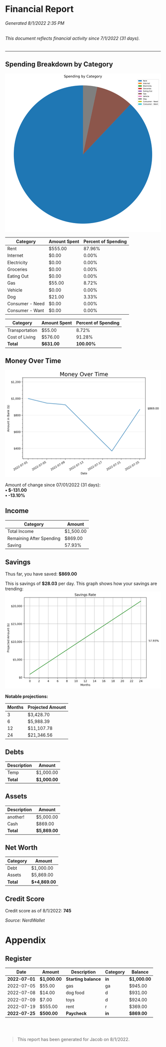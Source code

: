 # Financial Report

###### Generated 8/1/2022 2:35 PM

###### This document reflects financial activity since 7/1/2022 (31 days).

---

## Spending Breakdown by Category

![images/spending_breakdown.png](images/spending_breakdown.png)

| Category        | Amount Spent | Percent of Spending |
| --------------- | ------------ | ------------------- |
| Rent            | $555.00      | 87.96%              |
| Internet        | $0.00        | 0.00%               |
| Electricity     | $0.00        | 0.00%               |
| Groceries       | $0.00        | 0.00%               |
| Eating Out      | $0.00        | 0.00%               |
| Gas             | $55.00       | 8.72%               |
| Vehicle         | $0.00        | 0.00%               |
| Dog             | $21.00       | 3.33%               |
| Consumer - Need | $0.00        | 0.00%               |
| Consumer - Want | $0.00        | 0.00%               |

| Category       | Amount Spent | Percent of Spending |
| -------------- | ------------ | ------------------- |
| Transportation | $55.00       | 8.72%               |
| Cost of Living | $576.00      | 91.28%              |
| **Total**      | **$631.00**  | **100.00%**         |

## Money Over Time

![images/money_over_time.png](images/money_over_time.png)

Amount of change since 07/01/2022 (31 days):<br/>**• $-131.00<br/>• -13.10%**

## Income

| Category                 | Amount    |
| ------------------------ | --------- |
| Total Income             | $1,500.00 |
| Remaining After Spending | $869.00   |
| Saving                   | 57.93%    |

## Savings

Thus far, you have saved: **$869.00**

This is savings of **$28.03** per day. This graph shows how your savings are trending: ![images/savings_rate.png](images/savings_rate.png)

**Notable projections:**

| Months | Projected Amount |
| ------ | ---------------- |
| 3      | $3,428.70        |
| 6      | $5,988.39        |
| 12     | $11,107.78       |
| 24     | $21,346.56       |

## Debts

| Description | Amount        |
| ----------- | ------------- |
| Temp        | $1,000.00     |
| **Total**   | **$1,000.00** |

## Assets

| Description | Amount        |
| ----------- | ------------- |
| another!    | $5,000.00     |
| Cash        | $869.00       |
| **Total**   | **$5,869.00** |

## Net Worth

| Category  | Amount         |
| --------- | -------------- |
| Debt      | $1,000.00      |
| Assets    | $5,869.00      |
| **Total** | **$+4,869.00** |

## Credit Score

Credit score as of 8/1/2022: **745**

*Source: NerdWallet*

# Appendix

## Register

| Date           | Amount        | Description          | Category | Balance       |
| -------------- | ------------- | -------------------- | -------- | ------------- |
| **2022-07-01** | **$1,000.00** | **Starting balance** | **in**   | **$1,000.00** |
| 2022-07-05     | $55.00        | gas                  | ga       | $945.00       |
| 2022-07-08     | $14.00        | dog food             | d        | $931.00       |
| 2022-07-09     | $7.00         | toys                 | d        | $924.00       |
| 2022-07-19     | $555.00       | rent                 | r        | $369.00       |
| **2022-07-25** | **$500.00**   | **Paycheck**         | **in**   | **$869.00**   |

<br/><br/>

> This report has been generated for Jacob on 8/1/2022.